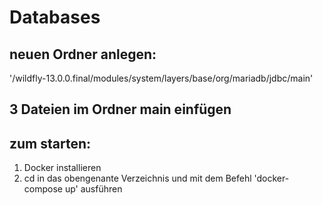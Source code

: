 # Databases

## neuen Ordner anlegen:
'/wildfly-13.0.0.final/modules/system/layers/base/org/mariadb/jdbc/main'

## 3 Dateien im Ordner main einfügen

## zum starten:
1. Docker installieren
2. cd in das obengenante Verzeichnis und mit dem Befehl 'docker-compose up' ausführen

